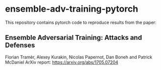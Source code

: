 # ensemble-adv-training-pytorch

This repository contains pytorch code to reproduce results from the paper:

## Ensemble Adversarial Training: Attacks and Defenses 
Florian Tramèr, Alexey Kurakin, Nicolas Papernot, Dan Boneh and Patrick McDaniel 
ArXiv report: https://arxiv.org/abs/1705.07204
